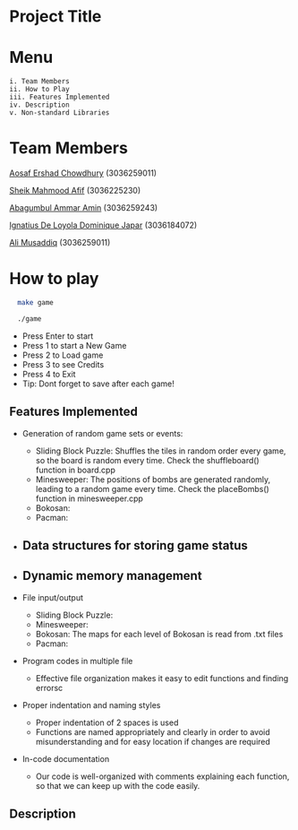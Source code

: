 
# Project Title

# Menu
    i. Team Members
    ii. How to Play
    iii. Features Implemented
    iv. Description
    v. Non-standard Libraries

# Team Members



    





[Aosaf Ershad Chowdhury](https://github.com/aosaf-e-c) (3036259011)

[Sheik Mahmood Afif](https://github.com/mahmoodafif) (3036225230)

[Abagumbul Ammar Amin](https://github.com/ammar-abagumbul) (3036259243)

[Ignatius De Loyola Dominique Japar](https://github.com/iloevera) (3036184072)

[Ali Musaddiq](https://github.com/Musaddiq101) (3036259011)





# How to play


```bash
  make game
```
```bash
  ./game
```
- Press Enter to start
- Press 1 to start a New Game
- Press 2 to Load game
- Press 3 to see Credits
- Press 4 to Exit
- Tip: Dont forget to save after each game!




    
## Features Implemented

* Generation of random game sets or events:
  - Sliding Block Puzzle: Shuffles the tiles in random order every game, so the board is random every time. Check the shuffleboard() function in board.cpp
  - Minesweeper: The positions of bombs are generated randomly, leading to a random game every time. Check the placeBombs() function in minesweeper.cpp
  - Bokosan:
  - Pacman:
    
* Data structures for storing game status
  - 

* Dynamic memory management
  - 

* File input/output
  - Sliding Block Puzzle:
  - Minesweeper:
  - Bokosan: The maps for each level of Bokosan is read from .txt files
  - Pacman: 

* Program codes in multiple file
  - Effective file organization makes it easy to edit functions and finding errorsc  

* Proper indentation and naming styles
  - Proper indentation of 2 spaces is used
  - Functions are named appropriately and clearly in order to avoid misunderstanding and for easy location if changes are required 

* In-code documentation
  - Our code is well-organized with comments explaining each function, so that we can keep up with the code easily.

## Description
